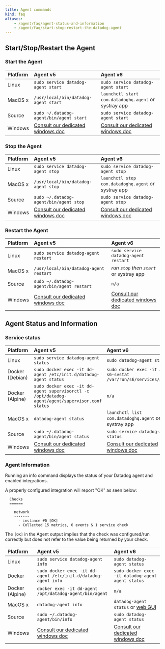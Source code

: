 ```yaml
---
title: Agent commands
kind: faq
aliases:
    - /agent/faq/agent-status-and-information
    - /agent/faq/start-stop-restart-the-datadog-agent
---
```


## Start/Stop/Restart the Agent 
### Start the Agent

|Platform|Agent v5 |Agent v6|
|:--------|:-----|:--------|
|Linux|`sudo service datadog-agent start`|`sudo service datadog-agent start`|
|MacOS x|`/usr/local/bin/datadog-agent start`|`launchctl start com.datadoghq.agent` or systray app |
|Source|`sudo ~/.datadog-agent/bin/agent start`|`sudo service datadog-agent start`|
|Windows|[Consult our dedicated windows doc](/agent/basic_agent_usage/windows)|[Consult our dedicated windows doc](/agent/basic_agent_usage/windows)|

### Stop the Agent

|Platform|Agent v5 |Agent v6|
|:--------|:-----|:--------|
|Linux|`sudo service datadog-agent stop`|`sudo service datadog-agent stop`|
|MacOS x|`/usr/local/bin/datadog-agent stop` |`launchctl stop com.datadoghq.agent` or systray app  |
|Source|`sudo ~/.datadog-agent/bin/agent stop`|`sudo service datadog-agent stop`|
|Windows|[Consult our dedicated windows doc](/agent/basic_agent_usage/windows)|[Consult our dedicated windows doc](/agent/basic_agent_usage/windows)|
### Restart the Agent 

|Platform|Agent v5 |Agent v6|
|:--------|:-----|:--------|
|Linux|`sudo service datadog-agent restart`|`sudo service datadog-agent restart`|
|MacOS x|`/usr/local/bin/datadog-agent restart `|_run `stop` then `start`_ or systray app|
|Source|`sudo ~/.datadog-agent/bin/agent restart`|`n/a`|
|Windows|[Consult our dedicated windows doc](/agent/basic_agent_usage/windows)|[Consult our dedicated windows doc](/agent/basic_agent_usage/windows)|

## Agent Status and Information

### Service status

|Platform|Agent v5 |Agent v6|
|:--------|:-----|:--------|
|Linux|`sudo service datadog-agent status`|`sudo datadog-agent status`|
|Docker (Debian)|`sudo docker exec -it dd-agent /etc/init.d/datadog-agent status`|`sudo docker exec -it agent s6-svstat /var/run/s6/services/agent/`|
|Docker (Alpine)|`sudo docker exec -it dd-agent supervisorctl -c /opt/datadog-agent/agent/supervisor.conf status`|`n/a`|
|MacOS x|`datadog-agent status`             | `launchctl list com.datadoghq.agent` or systray app|
|Source|`sudo ~/.datadog-agent/bin/agent status`|`sudo service datadog-agent status`|
|Windows|[Consult our dedicated windows doc](/agent/basic_agent_usage/windows/#status-and-information)|[Consult our dedicated windows doc](/agent/basic_agent_usage/windows/#status-and-information)|

### Agent Information

Running an info command displays the status of your Datadog agent and enabled integrations.

A properly configured integration will report "OK" as seen below:

```
  Checks
  ======

    network
    -------
      - instance #0 [OK]
      - Collected 15 metrics, 0 events & 1 service check
```

The `[OK]` in the Agent output implies that the check was configured/run correctly but does not refer to the value being returned by your check.  

|Platform|Agent v5 |Agent v6|
|:--------|:-----|:--------|
|Linux|`sudo service datadog-agent info`|`sudo datadog-agent status`|
|Docker|`sudo docker exec -it dd-agent /etc/init.d/datadog-agent info`|`sudo docker exec -it datadog-agent agent status`|
|Docker (Alpine)|`docker exec -it dd-agent /opt/datadog-agent/bin/agent`|`n/a`|
|MacOS x|`datadog-agent info`               | `datadog-agent status` or [web GUI](/agent/#using-the-gui)                    |
|Source|`sudo ~/.datadog-agent/bin/info`|`sudo datadog-agent status`|
|Windows|[Consult our dedicated windows doc](/agent/basic_agent_usage/windows/#status-and-information)|[Consult our dedicated windows doc](/agent/basic_agent_usage/windows/#status-and-information)|
